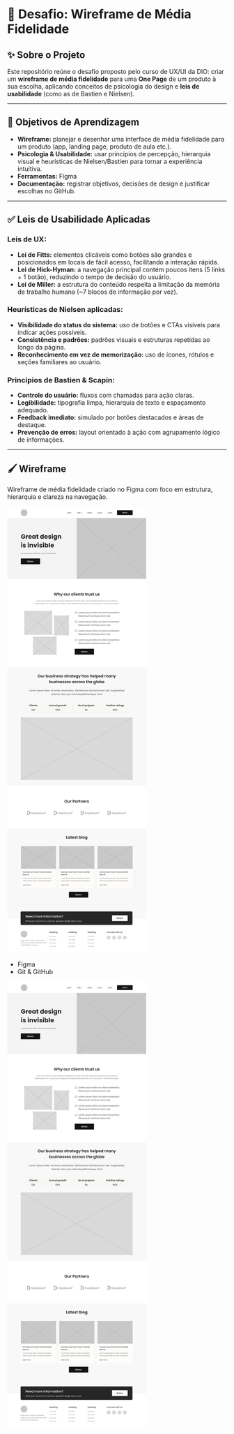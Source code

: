 # 🧩 Desafio: Wireframe de Média Fidelidade

## ✨ Sobre o Projeto

Este repositório reúne o desafio proposto pelo curso de UX/UI da DIO: criar um **wireframe de média fidelidade** para uma **One Page** de um produto à sua escolha, aplicando conceitos de psicologia do design e **leis de usabilidade** (como as de Bastien e Nielsen).

---

## 🎯 Objetivos de Aprendizagem

- **Wireframe:** planejar e desenhar uma interface de média fidelidade para um produto (app, landing page, produto de aula etc.).  
- **Psicologia & Usabilidade:** usar princípios de percepção, hierarquia visual e heurísticas de Nielsen/Bastien para tornar a experiência intuitiva.  
- **Ferramentas:** Figma  
- **Documentação:** registrar objetivos, decisões de design e justificar escolhas no GitHub.

---

## ✅ Leis de Usabilidade Aplicadas

### Leis de UX:

- **Lei de Fitts:** elementos clicáveis como botões são grandes e posicionados em locais de fácil acesso, facilitando a interação rápida.
- **Lei de Hick-Hyman:** a navegação principal contém poucos itens (5 links + 1 botão), reduzindo o tempo de decisão do usuário.
- **Lei de Miller:** a estrutura do conteúdo respeita a limitação da memória de trabalho humana (~7 blocos de informação por vez).

### Heurísticas de Nielsen aplicadas:

- **Visibilidade do status do sistema:** uso de botões e CTAs visíveis para indicar ações possíveis.
- **Consistência e padrões:** padrões visuais e estruturas repetidas ao longo da página.
- **Reconhecimento em vez de memorização:** uso de ícones, rótulos e seções familiares ao usuário.

### Princípios de Bastien & Scapin:

- **Controle do usuário:** fluxos com chamadas para ação claras.
- **Legibilidade:** tipografia limpa, hierarquia de texto e espaçamento adequado.
- **Feedback imediato:** simulado por botões destacados e áreas de destaque.
- **Prevenção de erros:** layout orientado à ação com agrupamento lógico de informações.

---

## 🖌 Wireframe

Wireframe de média fidelidade criado no Figma com foco em estrutura, hierarquia e clareza na navegação.

![Wireframe de média fidelidade](wireframe-desafio-dio.jpg)

- Figma  
- Git & GitHub


  
![Wireframe de média fidelidade](wireframe-desafio-dio.jpg)
